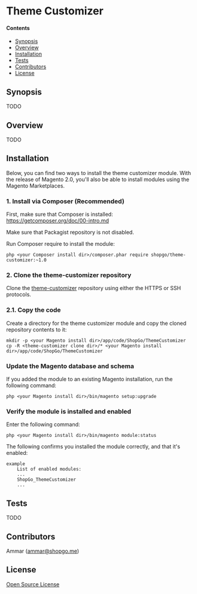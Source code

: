 Theme Customizer
================


#### Contents
*   [Synopsis](#syn)
*   [Overview](#over)
*   [Installation](#install)
*   [Tests](#tests)
*   [Contributors](#contrib)
*   [License](#lic)


## <a name="syn"></a>Synopsis

TODO

## <a name="over"></a>Overview

TODO

## <a name="install"></a>Installation

Below, you can find two ways to install the theme customizer module. With the release of Magento 2.0, you'll also be able to install modules using the Magento Marketplaces.

### 1. Install via Composer (Recommended)
First, make sure that Composer is installed: https://getcomposer.org/doc/00-intro.md

Make sure that Packagist repository is not disabled.

Run Composer require to install the module:

    php <your Composer install dir>/composer.phar require shopgo/theme-customizer:~1.0

### 2. Clone the theme-customizer repository
Clone the <a href="https://bitbucket.org/shopgo-magento2/theme-customizer" target="_blank">theme-customizer</a> repository using either the HTTPS or SSH protocols.

### 2.1. Copy the code
Create a directory for the theme customizer module and copy the cloned repository contents to it:

    mkdir -p <your Magento install dir>/app/code/ShopGo/ThemeCustomizer
    cp -R <theme-customizer clone dir>/* <your Magento install dir>/app/code/ShopGo/ThemeCustomizer

### Update the Magento database and schema
If you added the module to an existing Magento installation, run the following command:

    php <your Magento install dir>/bin/magento setup:upgrade

### Verify the module is installed and enabled
Enter the following command:

    php <your Magento install dir>/bin/magento module:status

The following confirms you installed the module correctly, and that it's enabled:

    example
        List of enabled modules:
        ...
        ShopGo_ThemeCustomizer
        ...

## <a name="tests"></a>Tests

TODO

## <a name="contrib"></a>Contributors

Ammar (<ammar@shopgo.me>)

## <a name="lic"></a>License

[Open Source License](LICENSE.txt)
